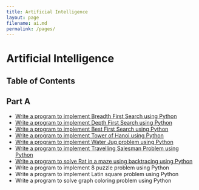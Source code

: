 ```yaml
---
title: Artificial Intelligence
layout: page
filename: ai.md
permalink: /pages/
---
```

# Artificial Intelligence
## Table of Contents
## Part A

- [Write a program to implement Breadth First Search using Python](/Semester%204/Artificial%20Inteligence/breadth-first-search.py)
- [Write a program to implement Depth First Search using Python](/Semester%204/Artificial%20Inteligence/depth-first-search.py)
- [Write a program to implement Best First Search using Python](/Semester%204/Artificial%20Inteligence/best-first-search.py)
- [Write a program to implement Tower of Hanoi using Python](/Semester%204/Artificial%20Inteligence/tower-of-hanoi.py)
- [Write a program to implement Water Jug problem using Python](/Semester%204/Artificial%20Inteligence/water-jug.py)
- [Write a program to implement Travelling Salesman Problem using Python](/Semester%204/Artificial%20Inteligence/travelling-sales-man.py)
- [Write a program to solve Rat in a maze using backtracing using Python](/Semester%204/Artificial%20Inteligence/maze-problem.py)
- Write a program to implement 8 puzzle problem using Python
- Write a program to implement Latin square problem using Python
- Write a program to solve graph coloring problem using Python